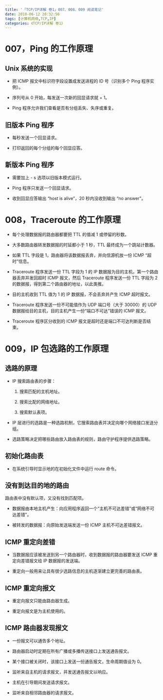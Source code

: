```yaml
---
title: '「TCP/IP详解 卷1」007、008、009 阅读笔记'
date: 2018-06-12 20:32:56
tags: [计算机网络,TCP,IP]
categories: 《TCP/IP详解 卷1》
---
```


# 007，Ping 的工作原理

## Unix 系统的实现

- 把 ICMP 报文中标识符字段设置成发送进程的 ID 号（识别多个 Ping 程序实例）。

- 序列号从 0 开始，每发送一次新的回显请求就 + 1。

- Ping 程序允许我们查看是否有分组丢失、失序或重复。

## 旧版本 Ping 程序

- 每秒发送一个回显请求。

- 打印返回的每个分组的每个回显应答。

## 新版本 Ping 程序

- 需要加上 - s 选项以旧版本模式运行。

- Ping 程序只发送一个回显请求。

- 收到回显应答输出 “host is alive”，20 秒内没收到输出 “no answer”。

# 008，Traceroute 的工作原理

- 每个处理数据报的路由器都要把 TTL 的值减 1 或停留的秒数。

- 大多数路由器转发数据报的时延都小于 1 秒，TTL 最终成为一个跳站计数器。

- 如果 TTL 字段是 1，路由器将该数据报丢弃，并向信源机放一份 ICMP “超时”信息。

- Traceroute 程序发送一份 TTL 字段为 1 的 IP 数据报为目的主机，第一个路由器丢弃并发回超时 ICMP 报文，然后 Traceroute 程序发送一份 TTL 字段为 2 的数据报，得到第二个路由器的地址，以此类推。

- 目的主机收到 TTL 值为 1 的 IP 数据报，不会丢弃并产生 ICMP 超时报文。

- Traceroute 程序发送一份不可能值作为 UDP 端口号（大于 30000）的 UDP 数据报给目的主机，目的主机产生一份“端口不可达”错误的 ICMP 报文。

- Traceroute 程序区分收到的 ICMP 报文是超时还是端口不可达判断是否结束。

# 009，IP 包选路的工作原理

## 选路的原理

- IP 搜索路由表的步骤：

    1. 搜索匹配的主机地址。

    2. 搜索比配的网络地址。

    3. 搜索默认表项。

- IP 层进行的选路是一种选路机制，它搜索路由表并决定向哪个网络接口发送分组。

- 选路策略决定把哪些路由放入路由表的规则，路由守护程序提供选路策略。

## 初始化路由表

- 在系统引导时显示地的在初始化文件中运行 route 命令。

## 没有到达目的地的路由

路由表中没有默认项，又没有找到匹配项。

- 数据报由本地主机产生：向应用程序返回一个“主机不可达差错”或“网络不可达差错”。

- 被转发的数据报：向原始发送端发送一份 ICMP 主机不可达差错报文。

## ICMP 重定向差错

- 当数据报应该被发送到另一个路由器时，收到数据报的路由器要发送 ICMP 重定向差错报文给 IP 数据报的发送端。

- 重定向一般用来让具有很少选路信息的主机逐渐建立更完善的路由表。

## ICMP 重定向报文

- 重定向报文只能由路由器生成。

- 重定向报文是为主机使用的。

## ICMP 路由器发现报文

- 一份报文可以通告多个地址。

- 路由器启动时定期在所有广播或多播传送接口上发送通告报文。

- 某个接口被关闭时，该接口上发送一份通告报文，生命周期值设为 0。

- 监听来自主机的请求报文，并发送通告报文以响应。

- 主机在引导期间发送请求报文。

- 监听来自相邻路由器的请求报文。
